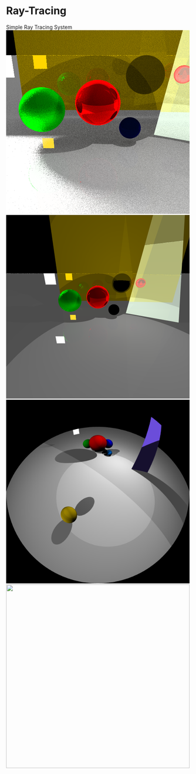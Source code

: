 # Ray-Tracing
Simple Ray Tracing System
<img src="render.bmp" width="500" height="500">
<img src="raytrace_pinhole.bmp" width="500" height="500" class="center">
<img src="raytrace_fisheye.bmp" width="500" height="500" class="center">
<img src="AmbientOccluder.bmp" width="500" height="500" class="center">
